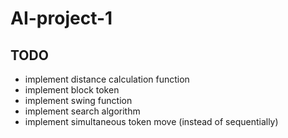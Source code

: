 # AI-project-1

TODO
-----------------------------------------
- implement distance calculation function
- implement block token
- implement swing function
- implement search algorithm
- implement simultaneous token move (instead of sequentially)
